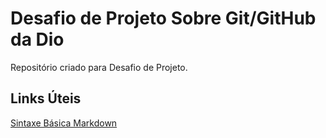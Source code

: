 # Desafio  de Projeto Sobre  Git/GitHub da Dio
Repositório criado para Desafio de Projeto.   

## Links Úteis
[Sintaxe  Básica  Markdown](https://www.markdownguide.org/basic-syntax/)  
